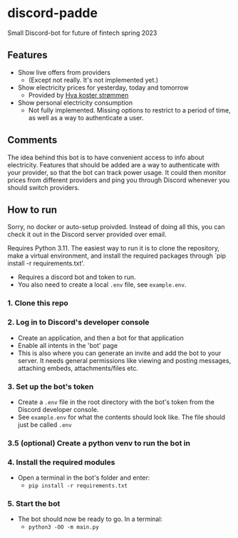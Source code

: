# discord-padde
Small Discord-bot for future of fintech spring 2023

## Features

* Show live offers from providers
  * (Except not really. It's not implemented yet.)
* Show electricity prices for yesterday, today and tomorrow 
  * Provided by [Hva koster strømmen](https://www.hvakosterstrommen.no)
* Show personal electricity consumption
  * Not fully implemented. Missing options to restrict to a period of time, as well as a way to authenticate a user.

## Comments
The idea behind this bot is to have convenient access to info about electricity. Features that should be added are a way to authenticate with your provider, so that the bot can track power usage. It could then monitor prices from different providers and ping you through Discord whenever you should switch providers.

## How to run
Sorry, no docker or auto-setup proivded. Instead of doing all this, you can check it out in the Discord server provided over email.

Requires Python 3.11. The easiest way to run it is to clone the repository, make a virtual environment, and install the required packages through `pip install -r requirements.txt'. 
* Requires a discord bot and token to run.
* You also need to create a local `.env` file, see `example.env`.

### 1. Clone this repo

### 2. Log in to Discord's developer console
  - Create an application, and then a bot for that application
  - Enable all intents in the 'bot' page
  - This is also where you can generate an invite and add the bot to your server. It needs general permissions like viewing and posting messages, attaching embeds, attachments/files etc.

### 3. Set up the bot's token 
- Create a `.env` file in the root directory with the bot's token from the Discord developer console.
- See `example.env` for what the contents should look like. The file should just be called `.env`

### 3.5 (optional) Create a python venv to run the bot in

### 4. Install the required modules
- Open a terminal in the bot's folder and enter:
  - `pip install -r requirements.txt`

### 5. Start the bot
- The bot should now be ready to go. In a terminal:
  - `python3 -OO -m main.py`

